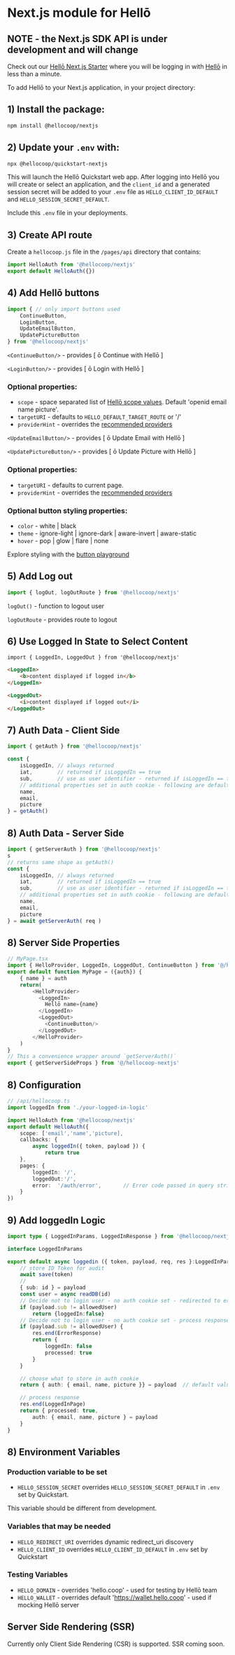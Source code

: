 # Next.js module for Hellō

##  NOTE - the Next.js SDK API is under development and will change

Check out our [Hellō Next.js Starter](https://github.com/hellocoop/hello-nextjs-starter) where you will be logging in with [Hellō](https://hello.coop/) in less than a minute.

To add Hellō to your Next.js application, in your project directory:

## 1) Install the package:

```sh
npm install @hellocoop/nextjs
```

## 2) Update your `.env` with:

```sh
npx @hellocoop/quickstart-nextjs
```

This will launch the Hellō Quickstart web app. After logging into Hellō you will create or select an application, and the `client_id` and a generated session secret will be added to your `.env` file as `HELLO_CLIENT_ID_DEFAULT` and `HELLO_SESSION_SECRET_DEFAULT`.

Include this `.env` file in your deployments.

## 3) Create API route

Create a `hellocoop.js` file in the `/pages/api` directory that contains:

```typescript
import HelloAuth from '@hellocoop/nextjs'
export default HelloAuth({})
```

## 4) Add Hellō buttons

```typescript
import { // only import buttons used
    ContinueButton, 
    LoginButton, 
    UpdateEmailButton, 
    UpdatePictureButton 
} from '@hellocoop/nextjs'
```

`<ContinueButton/>` - provides \[ ō Continue with Hellō \]

`<LoginButton/>` - provides \[ ō Login with Hellō \]

### Optional properties:

- `scope` - space separated list of [Hellō scope values](https://www.hello.dev/documentation/hello-claims.html#current-scopes). Default 'openid email name picture'.
- `targetURI` - defaults to `HELLO_DEFAULT_TARGET_ROUTE` or '/'
- `providerHint` - overrides the [recommended providers](https://www.hello.dev/documentation/provider-hint.html#recommended-provider-defaults)

`<UpdateEmailButton/>` - provides \[ ō Update Email with Hellō \]

`<UpdatePictureButton/>` - provides \[ ō Update Picture with Hellō \]

### Optional properties:

- `targetURI` - defaults to current page.
- `providerHint` - overrides the [recommended providers](https://www.hello.dev/documentation/provider-hint.html#recommended-provider-defaults)

### Optional button styling properties:
- `color` - white | black
- `theme` - ignore-light | ignore-dark | aware-invert | aware-static
- `hover` - pop | glow | flare | none

Explore styling with the [button playground](https://www.hello.dev/documentation/getting-started.html#_2-standard-hello-buttons)

## 5) Add Log out

```typescript
import { logOut, logOutRoute } from '@hellocoop/nextjs'
```

`logOut()` - function to logout user

`logOutRoute` - provides route to logout

## 6) Use Logged In State to Select Content

```tsx
import { LoggedIn, LoggedOut } from '@hellocoop/nextjs'
```

```html
<LoggedIn>
    <b>content displayed if logged in</b>
</LoggedIn>
```

```html
<LoggedOut>
    <i>content displayed if logged out</i>
</LoggedOut>
```

## 7) Auth Data - Client Side

```typescript
import { getAuth } from '@hellocoop/nextjs'

const { 
    isLoggedIn, // always returned
    iat,        // returned if isLoggedIn == true
    sub,        // use as user identifier - returned if isLoggedIn == true
    // additional properties set in auth cookie - following are defaults
    name, 
    email,
    picture 
} = getAuth()
```

## 8) Auth Data - Server Side

```typescript
import { getServerAuth } from '@hellocoop/nextjs'
s
// returns same shape as getAuth()
const { 
    isLoggedIn, // always returned
    iat,        // returned if isLoggedIn == true
    sub,        // use as user identifier - returned if isLoggedIn == true
    // additional properties set in auth cookie - following are defaults
    name, 
    email,
    picture 
} = await getServerAuth( req )
```


## 8) Server Side Properties 
```ts
// MyPage.tsx
import { HelloProvider, LoggedIn, LoggedOut, ContinueButton } from '@/hellocoop-nextjs'
export default function MyPage = ({auth}) {
    { name } = auth
    return(
        <HelloProvider>
          <LoggedIn>
            Hellō name={name}
          </LoggedIn>
          <LoggedOut>
            <ContinueButton/>
          </LoggedOut>
        </HelloProvider>
    )
}
// This a convenience wrapper around `getServerAuth()`
export { getServerSideProps } from '@/hellocoop-nextjs'
```

## 8) Configuration

```typescript
// /api/hellocoop.ts
import loggedIn from './your-logged-in-logic' 

import HelloAuth from '@hellocoop/nextjs'
export default HelloAuth({
    scope: ['email','name','picture],
    callbacks: {
        async loggedIn({ token, payload }) {
            return true
    },
    pages: {
        loggedIn: '/',
        loggedOut:'/',
        error:  '/auth/error',       // Error code passed in query string as ?error=
    }
})
```

## 9) Add loggedIn Logic

```typescript
import type { LoggedInParams, LoggedInResponse } from '@hellocoop/nextjs'

interface LoggedInParams

export default async loggedin ({ token, payload, req, res }:LoggedInParams): Promise<LoggedInResponse> {
    // store ID Token for audit
    await save(token)
    //
    { sub: id } = payload
    const user = async readDB(id)
    // Decide not to login user - no auth cookie set - redirected to error page
    if (payload.sub != allowedUser) 
        return {loggedIn:false}
    // Decide not to login user - no auth cookie set - process response directly
    if (payload.sub != allowedUser) {
        res.end(ErrorResponse)
        return {
            loggedIn: false
            processed: true
        }
    }

    // choose what to store in auth cookie
    return { auth: { email, name, picture }} = payload  // default values

    // process response 
    res.end(LoggedInPage)
    return { processed: true,
        auth: { email, name, picture } = payload
    }
} 

```


## 8) Environment Variables

### Production variable to be set

- `HELLO_SESSION_SECRET` overrides `HELLO_SESSION_SECRET_DEFAULT` in `.env` set by Quickstart. 

This variable should be different from development. 

### Variables that may be needed

- `HELLO_REDIRECT_URI` overrides dynamic redirect_uri discovery
- `HELLO_CLIENT_ID` overrides `HELLO_CLIENT_ID_DEFAULT` in `.env` set by Quickstart

### Testing Variables

- `HELLO_DOMAIN` - overrides 'hello.coop' - used for testing by Hellō team
- `HELLO_WALLET` - overrides default 'https://wallet.hello.coop' - used if mocking Hellō server

## Server Side Rendering (SSR)

Currently only Client Side Rendering (CSR) is supported. SSR coming soon.

